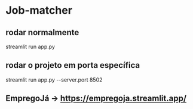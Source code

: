 # Job-matcher

## rodar normalmente
streamlit run app.py

## rodar o projeto em porta específica
streamlit run app.py --server.port 8502

## EmpregoJá -> https://empregoja.streamlit.app/
